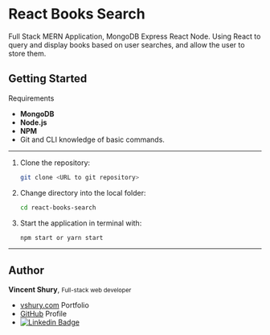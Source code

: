 # React Books Search

Full Stack MERN Application, MongoDB Express React Node. Using React to query and display books based on user searches, and allow the user to store them. 

## Getting Started

Requirements
* **MongoDB**
* **Node.js**
* **NPM**
* Git and CLI knowledge of basic commands.

---

1. Clone the repository:

    ```bash
    git clone <URL to git repository>
    ```

1. Change directory into the local folder:

    ```bash
    cd react-books-search
    ```

1. Start the application in terminal with:

    ```bash
    npm start or yarn start
    ```

---

## Author

**Vincent Shury**, <small>Full-stack web developer</small>

- [vshury.com](https://vshury.com/) Portfolio
- [GitHub](https://github.com/Vincent440) Profile
- [![Linkedin Badge](https://img.shields.io/badge/-Vincent_Shury-blue?style=flat-square&logo=Linkedin&logoColor=white&link=https://www.linkedin.com/in/vincent-shury/)](https://www.linkedin.com/in/VincentShury/)
